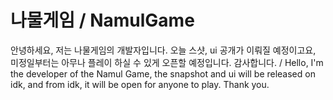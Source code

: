 # 나물게임 / NamulGame
안녕하세요, 저는 나물게임의 개발자입니다. 오늘 스샷, ui 공개가 이뤄질 예정이고요, 미정일부터는 아무나 플레이 하실 수 있게 오픈할 예정입니다. 감사합니다. / Hello, I'm the developer of the Namul Game, the snapshot and ui will be released on idk, and from idk, it will be open for anyone to play. Thank you.
